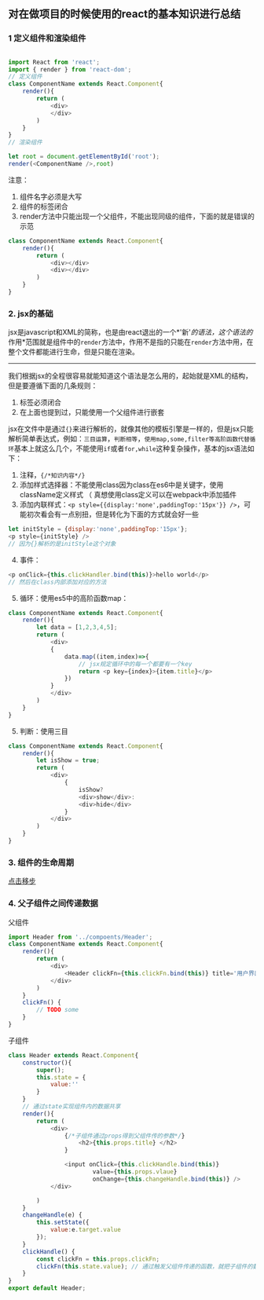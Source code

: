 ## 对在做项目的时候使用的react的基本知识进行总结

### 1 定义组件和渲染组件

```javascript

import React from 'react';
import { render } from 'react-dom';
// 定义组件
class ComponentName extends React.Component{
	render(){
		return (
			<div>
			</div>
		)
	}
}
// 渲染组件

let root = document.getElementById('root');
render(<ComponentName />,root)

```

注意：

1. 组件名字必须是大写
2. 组件的标签闭合
3. render方法中只能出现一个父组件，不能出现同级的组件，下面的就是错误的示范
```javascript
class ComponentName extends React.Component{
	render(){
		return (
			<div></div>
			<div></div>
		)
	}
}
```

### 2. jsx的基础

jsx是javascript和XML的简称，也是由react退出的一个*'新'*的语法，这个语法的*作用*范围就是组件中的`render`方法中，作用不是指的只能在`render`方法中用，在整个文件都能进行生命，但是只能在渲染。
<hr />

我们根据jsx的全程很容易就能知道这个语法是怎么用的，起始就是XML的结构，但是要遵循下面的几条规则：
1. 标签必须闭合
2. 在上面也提到过，只能使用一个父组件进行嵌套

jsx在文件中是通过`{}`来进行解析的，就像其他的模板引擎是一样的，但是jsx只能解析简单表达式，例如：`三目运算`，`判断相等`，`使用map,some,filter等高阶函数代替循环`基本上就这么几个，不能使用`if`或者`for,while`这种复杂操作，基本的jsx语法如下：
1. 注释，`{/*知识内容*/}`
2. 添加样式选择器：不能使用class因为class在es6中是关键字，使用className定义样式 （ 真想使用class定义可以在webpack中添加插件
3. 添加内联样式：`<p style={{display:'none',paddingTop:'15px'}} />`，可能初次看会有一点别扭，但是转化为下面的方式就会好一些
```javascript
let initStyle = {display:'none',paddingTop:'15px'};
<p style={initStyle} />
// 因为{}解析的是initStyle这个对象
```
4. 事件：
```javascript
<p onClick={this.clickHandler.bind(this)}>hello world</p>
// 然后在class内部添加对应的方法
```
5. 循环：使用es5中的高阶函数map：
```javascript
class ComponentName extends React.Component{
	render(){
		let data = [1,2,3,4,5];
		return (
			<div>
			{
				data.map((item,index)=>{
					// jsx规定循环中的每一个都要有一个key
					return <p key={index}>{item.title}</p>
				})
			}
			</div>
		)
	}
}
```
5. 判断：使用三目
```javascript
class ComponentName extends React.Component{
	render(){
		let isShow = true;
		return (
			<div>
				{
					isShow?
					<div>show</div>:
					<div>hide</div>
				}
			</div>
		)
	}
}
```

### 3. 组件的生命周期

[点击移步](https://github.com/helios741/react-comment/blob/master/docs/react-life.md)


### 4. 父子组件之间传递数据

父组件
```javascript
import Header from '../compoents/Header';
class ComponentName extends React.Component{
	render(){
		return (
			<div>
				<Header clickFn={this.clickFn.bind(this)} title='用户界面' />
			</div>
		)
	}
	clickFn() {
		// TODO some
	}
}
```

子组件
```javascript
class Header extends React.Component{
	constructor(){
		super();
		this.state = {
			value:''
		}
	}
	// 通过state实现组件内的数据共享
	render(){
		return (
			<div>
				{/*子组件通过props得到父组件传的参数*/}
					<h2>{this.props.title} </h2>
				}

				<input onClick={this.clickHandle.bind(this)} 
						value={this.props.vlaue} 
						onChange={this.changeHandle.bind(this)} />
			</div>

		)
	}
	changeHandle(e) {
		this.setState({
			value:e.target.value
		});
	}
	clickHandle() {
		const clickFn = this.props.clickFn;
		clickFn(this.state.value); // 通过触发父组件传递的函数，就把子组件的数组发送回了父组件
	}
}
export default Header;
```